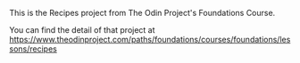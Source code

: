 This is the Recipes project from The Odin Project's Foundations Course.

You can find the detail of that project at https://www.theodinproject.com/paths/foundations/courses/foundations/lessons/recipes